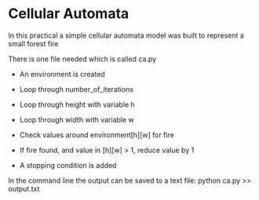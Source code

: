 # Cellular Automata

In this practical a simple cellular automata model was built to represent a small forest fire

There is one file needed which is called ca.py

- An environment is created

- Loop through number_of_iterations

- Loop through height with variable h

- Loop through width with variable w

- Check values around environment[h][w] for fire

- If fire found, and value in [h][w] > 1, reduce value by 1

- A stopping condition is added 


In the command line the output can be saved to a text file:
python ca.py >> output.txt
